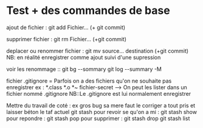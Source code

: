 # Test + des commandes de base 

ajout de fichier : git add Fichier... (+ git commit)

supprimer fichier : git rm Fichier... (+git commit)

deplacer ou renommer fichier : git mv source... destination (+git commit)
NB: en réalité enregistrer comme ajout suivi d'une supression

voir les renommage ::
	git bg --sommary
	git log --summary -M

fichier .gitignore = Parfois on a des fichiers qu'on ne souhaite pas enregistrer
ex :    *.class
	*.o
	*~
	fichier-secret
--> On peut les lister dans un fichier nommé .gitignore
NB::Le .gitignore est lui normalement enregistrer

Mettre du travail de coté : 
ex gros bug sa mere faut le corriger a tout pris et laisser béton le taf actuel
git stash
pour revoir se qu'on a mi : git stash show
pour repondre : git stash pop
pour supprimer : git stash drop
git stash list
